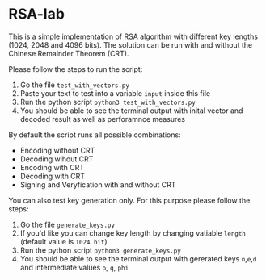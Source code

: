 # RSA-lab

This is a simple implementation of RSA algorithm with different key lengths (1024, 2048 and 4096 bits). 
The solution can be run with and without the Chinese Remainder Theorem (CRT).

Please follow the steps to run the script:

1. Go the file `test_with_vectors.py`
2. Paste your text to test into a variable `input` inside this file 
3. Run the python script `python3 test_with_vectors.py`
4. You should be able to see the terminal output with inital vector and decoded result as well as perforamnce measures

By default the script runs all possible combinations:
* Encoding without CRT
* Decoding wihout CRT
* Encoding with CRT
* Decoding with CRT
* Signing and Veryfication with and without CRT

You can also test key generation only. For this purpose please follow the steps:

1. Go the file `generate_keys.py`
2. If you'd like you can change key length by changing vatiable `length` (default value is `1024 bit`)
3. Run the python script `python3 generate_keys.py`
4. You should be able to see the terminal output with gererated keys `n`,`e`,`d` and intermediate values `p`, `q`, `phi`
